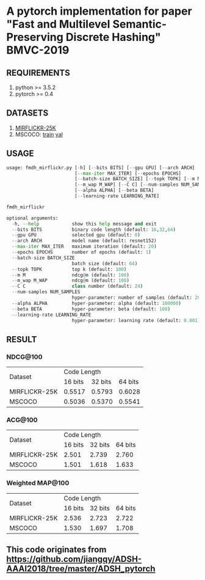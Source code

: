 # A pytorch implementation for paper "Fast and Multilevel Semantic-Preserving Discrete Hashing" BMVC-2019

## REQUIREMENTS
1. python >= 3.5.2
2. pytorch >= 0.4

## DATASETS
1. [MIRFLICKR-25K](http://press.liacs.nl/mirflickr/dlform.html)
2. MSCOCO: [train](http://images.cocodataset.org/zips/train2017.zip)
[val](http://images.cocodataset.org/zips/val2017.zip)

## USAGE
```python
usage: fmdh_mirflickr.py [-h] [--bits BITS] [--gpu GPU] [--arch ARCH]
                         [--max-iter MAX_ITER] [--epochs EPOCHS]
                         [--batch-size BATCH_SIZE] [--topk TOPK] [--m M]
                         [--m_wap M_WAP] [--C C] [--num-samples NUM_SAMPLES]
                         [--alpha ALPHA] [--beta BETA]
                         [--learning-rate LEARNING_RATE]

fmdh_mirflickr

optional arguments:
  -h, --help            show this help message and exit
  --bits BITS           binary code length (default: 16,32,64)
  --gpu GPU             selected gpu (default: 0)
  --arch ARCH           model name (default: resnet152)
  --max-iter MAX_ITER   maximum iteration (default: 20)
  --epochs EPOCHS       number of epochs (default: 1)
  --batch-size BATCH_SIZE
                        batch size (default: 64)
  --topk TOPK           top k (default: 100)
  --m M                 ndcg@m (default: 100)
  --m_wap M_WAP         ndcg@m (default: 100)
  --C C                 class number (default: 24)
  --num-samples NUM_SAMPLES
                        hyper-parameter: number of samples (default: 2000)
  --alpha ALPHA         hyper-parameter: alpha (default: 100000)
  --beta BETA           hyper-parameter: beta (default: 100)
  --learning-rate LEARNING_RATE
                        hyper-parameter: learning rate (default: 0.001)
```

## RESULT
### NDCG@100
<table>
    <tr>
        <td rowspan="2">Dataset</td>
        <td colspan="4">Code Length</td>
    </tr>
    <tr>
        <td >16 bits</td><td >32 bits</td> <td >64 bits</td>
    </tr>
    <tr>
        <td >MIRFLICKR-25K</td ><td >0.5517 </td> <td > 0.5793 </td><td > 0.6028</td>
    </tr>
    <tr>
        <td >MSCOCO</td ><td >0.5036  </td> <td >0.5370  </td><td > 0.5541</td>
    </tr>
</table>

### ACG@100
<table>
    <tr>
        <td rowspan="2">Dataset</td>
        <td colspan="4">Code Length</td>
    </tr>
    <tr>
        <td >16 bits</td><td >32 bits</td> <td >64 bits</td>
    </tr>
    <tr>
        <td >MIRFLICKR-25K</td ><td >2.501 </td> <td > 2.739 </td><td > 2.760</td>
    </tr>
    <tr>
        <td >MSCOCO</td ><td >1.501  </td> <td >1.618  </td><td > 1.633</td>
    </tr>
</table>

### Weighted MAP@100
<table>
    <tr>
        <td rowspan="2">Dataset</td>
        <td colspan="4">Code Length</td>
    </tr>
    <tr>
        <td >16 bits</td><td >32 bits</td> <td >64 bits</td>
    </tr>
    <tr>
        <td >MIRFLICKR-25K</td ><td >2.536 </td> <td > 2.723 </td><td > 2.722</td>
    </tr>
    <tr>
        <td >MSCOCO</td ><td >1.530  </td> <td >1.697 </td><td > 1.708</td>
    </tr>
</table>

## This code originates from https://github.com/jiangqy/ADSH-AAAI2018/tree/master/ADSH_pytorch
